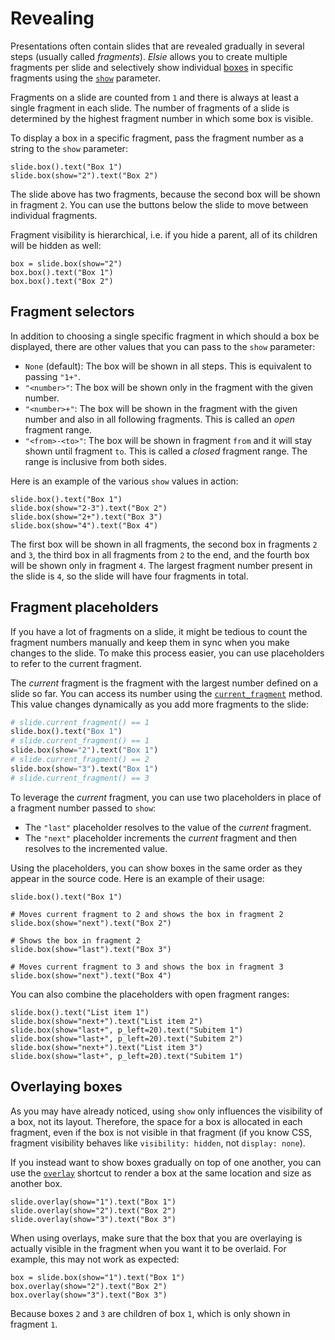 # Revealing
Presentations often contain slides that are revealed gradually in several steps (usually called
*fragments*). *Elsie* allows you to create multiple fragments per slide and selectively show
individual [boxes](layout.md) in specific fragments using the [`show`](elsie.boxtree.boxmixin.BoxMixin.box)
parameter.

Fragments on a slide are counted from `1` and there is always at least a single fragment in each
slide. The number of fragments of a slide is determined by the highest fragment number in which some
box is visible.

To display a box in a specific fragment, pass the fragment number as a string to the `show` parameter:
```elsie
slide.box().text("Box 1")
slide.box(show="2").text("Box 2")
```

The slide above has two fragments, because the second box will be shown in fragment `2`. You can
use the buttons below the slide to move between individual fragments.

Fragment visibility is hierarchical, i.e. if you hide a parent, all of its children will be hidden
as well:
```elsie
box = slide.box(show="2")
box.box().text("Box 1")
box.box().text("Box 2")
```

## Fragment selectors
In addition to choosing a single specific fragment in which should a box be displayed, there are
other values that you can pass to the `show` parameter:

- `None` (default): The box will be shown in all steps. This is equivalent to passing `"1+"`.
- `"<number>"`: The box will be shown only in the fragment with the given number.
- `"<number>+"`: The box will be shown in the fragment with the given number and also in all
following fragments. This is called an *open* fragment range.
- `"<from>-<to>"`: The box will be shown in fragment `from` and it will stay shown until fragment
`to`. This is called a *closed* fragment range. The range is inclusive from both sides.

Here is an example of the various `show` values in action:
```elsie
slide.box().text("Box 1")
slide.box(show="2-3").text("Box 2")
slide.box(show="2+").text("Box 3")
slide.box(show="4").text("Box 4")
```
The first box will be shown in all fragments, the second box in fragments `2` and `3`, the third
box in all fragments from `2` to the end, and the fourth box will be shown only in fragment `4`. The
largest fragment number present in the slide is `4`, so the slide will have four fragments in total.

## Fragment placeholders
If you have a lot of fragments on a slide, it might be tedious to count the fragment numbers
manually and keep them in sync when you make changes to the slide. To make this process easier,
you can use placeholders to refer to the current fragment.

The *current* fragment is the fragment with the largest number defined on a slide so far. You can
access its number using the [`current_fragment`](elsie.boxtree.box.Box.current_fragment) method. This
value changes dynamically as you add more fragments to the slide:
```python
# slide.current_fragment() == 1
slide.box().text("Box 1")
# slide.current_fragment() == 1
slide.box(show="2").text("Box 1")
# slide.current_fragment() == 2
slide.box(show="3").text("Box 1")
# slide.current_fragment() == 3
```

To leverage the *current* fragment, you can use two placeholders in place of a fragment number
passed to `show`:

- The `"last"` placeholder resolves to the value of the *current* fragment.
- The `"next"` placeholder increments the *current* fragment and then resolves to the incremented
value.

Using the placeholders, you can show boxes in the same order as they appear in the source code.
Here is an example of their usage:
```elsie
slide.box().text("Box 1")

# Moves current fragment to 2 and shows the box in fragment 2
slide.box(show="next").text("Box 2")

# Shows the box in fragment 2
slide.box(show="last").text("Box 3")

# Moves current fragment to 3 and shows the box in fragment 3
slide.box(show="next").text("Box 4")
```

You can also combine the placeholders with open fragment ranges:
```elsie
slide.box().text("List item 1")
slide.box(show="next+").text("List item 2")
slide.box(show="last+", p_left=20).text("Subitem 1")
slide.box(show="last+", p_left=20).text("Subitem 2")
slide.box(show="next+").text("List item 3")
slide.box(show="last+", p_left=20).text("Subitem 1")
```

## Overlaying boxes
As you may have already noticed, using `show` only influences the visibility of a box, not its
layout. Therefore, the space for a box is allocated in each fragment, even if the box is not visible
in that fragment (if you know CSS, fragment visibility behaves like `visibility: hidden`,
not `display: none`).

If you instead want to show boxes gradually on top of one another, you can use the
[`overlay`](elsie.boxtree.boxmixin.BoxMixin.overlay) shortcut to render a box at the same location and size
as another box.
```elsie
slide.overlay(show="1").text("Box 1")
slide.overlay(show="2").text("Box 2")
slide.overlay(show="3").text("Box 3")
```

When using overlays, make sure that the box that you are overlaying is actually visible in the
fragment when you want it to be overlaid. For example, this may not work as expected:
```elsie
box = slide.box(show="1").text("Box 1")
box.overlay(show="2").text("Box 2")
box.overlay(show="3").text("Box 3")
```
Because boxes `2` and `3` are children of box `1`, which is only shown in fragment `1`.

